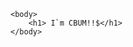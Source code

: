  <!DOCTYPE html>

<html lang ="en">
    <head>
        <meta charset = "UTF-8">
        <title> Cbum </title>
    </head>

    <body>
        <h1> I`m CBUM!!$</h1>
    </body>

</html>
